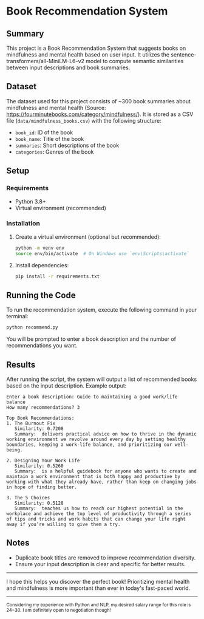 # Book Recommendation System

## Summary
This project is a Book Recommendation System that suggests books on mindfulness and mental health based on user input. It utilizes the sentence-transformers/all-MiniLM-L6-v2 model to compute semantic similarities between input descriptions and book summaries.

## Dataset
The dataset used for this project consists of ~300 book summaries about mindfulness and mental health (Source: https://fourminutebooks.com/category/mindfulness/). It is stored as a CSV file (`data/mindfulness_books.csv`) with the following structure:

- `book_id`: ID of the book
- `book_name`: Title of the book
- `summaries`: Short descriptions of the book
- `categories`: Genres of the book

## Setup
### Requirements
- Python 3.8+
- Virtual environment (recommended)

### Installation
1. Create a virtual environment (optional but recommended):
   ```sh
   python -m venv env
   source env/bin/activate  # On Windows use `env\Scripts\activate`
   ```
2. Install dependencies:
   ```sh
   pip install -r requirements.txt
   ```

## Running the Code
To run the recommendation system, execute the following command in your terminal:
```sh
python recommend.py
```
You will be prompted to enter a book description and the number of recommendations you want.

## Results
After running the script, the system will output a list of recommended books based on the input description. Example output:
```
Enter a book description: Guide to maintaining a good work/life balance
How many recommendations? 3

Top Book Recommendations:
1. The Burnout Fix
   Similarity: 0.7208
   Summary:  delivers practical advice on how to thrive in the dynamic working environment we revolve around every day by setting healthy boundaries, keeping a work-life balance, and prioritizing our well-being.

2. Designing Your Work Life
   Similarity: 0.5260
   Summary:  is a helpful guidebook for anyone who wants to create and maintain a work environment that is both happy and productive by working with what they already have, rather than keep on changing jobs in hope of finding better.

3. The 5 Choices
   Similarity: 0.5128
   Summary:  teaches us how to reach our highest potential in the workplace and achieve the top level of productivity through a series of tips and tricks and work habits that can change your life right away if you’re willing to give them a try.
```

## Notes
- Duplicate book titles are removed to improve recommendation diversity.
- Ensure your input description is clear and specific for better results.

---

I hope this helps you discover the perfect book! Prioritizing mental health and mindfulness is more important than ever in today's fast-paced world.

---
<sub>Considering my experience with Python and NLP, my desired salary range for this role is $24-$30. I am definitely open to negotiation though!</sub>